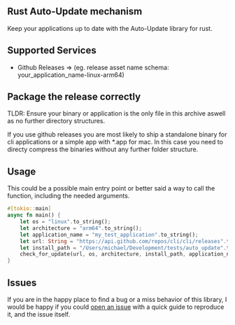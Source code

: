 ## Rust Auto-Update mechanism
Keep your applications up to date with the Auto-Update library for rust.

## Supported Services
- Github Releases => (eg. release asset name schema: your_application_name-linux-arm64) 

## Package the release correctly

TLDR: Ensure your binary or application is the only file in this archive aswell as no further directory structures.

If you use github releases you are most likely to ship a standalone binary for cli applications or a simple app with *.app for mac. In this case you need to directy compress the binaries without any further folder structure.

## Usage
This could be a possible main entry point or better said a way to call the function, including the needed arguments.
```rust
#[tokio::main]
async fn main() {
    let os = "linux".to_string();
    let architecture = "arm64".to_string();
    let application_name = "my_test_application".to_string();
    let url: String = "https://api.github.com/repos/cli/cli/releases".to_string();
    let install_path = "/Users/michael/Development/tests/auto_update".to_string();
    check_for_update(url, os, architecture, install_path, application_name).await;
}
```

## Issues
If you are in the happy place to find a bug or a miss behavior of this library, I would be happy if you could [open an issue](https://github.com/MichaelProjects/rust-autoupdate/issues/new) with a quick guide to reproduce it, and the issue itself.

